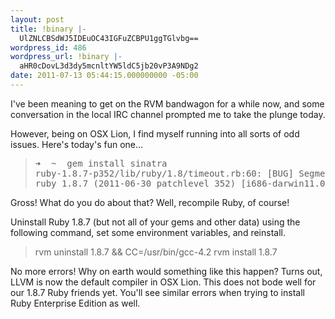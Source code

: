 ```yaml
---
layout: post
title: !binary |-
  UlZNLCBSdWJ5IDEuOC43IGFuZCBPU1ggTGlvbg==
wordpress_id: 486
wordpress_url: !binary |-
  aHR0cDovL3d3dy5mcnltYW5ldC5jb20vP3A9NDg2
date: 2011-07-13 05:44:15.000000000 -05:00
---
```

I've been meaning to get on the RVM bandwagon for a while now, and some conversation in the local IRC channel prompted me to take the plunge today.

However, being on OSX Lion, I find myself running into all sorts of odd issues. Here's today's fun one...<!--more-->
<blockquote>
<pre>➜  ~  gem install sinatra
ruby-1.8.7-p352/lib/ruby/1.8/timeout.rb:60: [BUG] Segmentation fault
ruby 1.8.7 (2011-06-30 patchlevel 352) [i686-darwin11.0.0]</pre>
</blockquote>
Gross! What do you do about that? Well, recompile Ruby, of course!

Uninstall Ruby 1.8.7 (but not all of your gems and other data) using the following command, set some environment variables, and reinstall.
<blockquote>rvm uninstall 1.8.7 &amp;&amp; CC=/usr/bin/gcc-4.2 rvm install 1.8.7</blockquote>
No more errors! Why on earth would something like this happen? Turns out, LLVM is now the default compiler in OSX Lion. This does not bode well for our 1.8.7 Ruby friends yet. You'll see similar errors when trying to install Ruby Enterprise Edition as well.
<pre></pre>
&nbsp;
